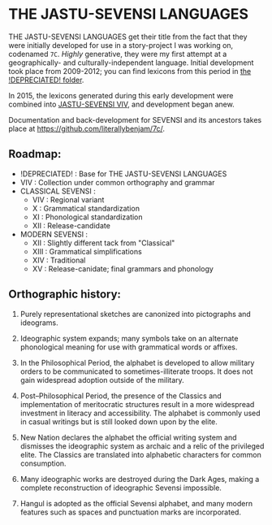 # THE JASTU-SEVENSI LANGUAGES #

THE JASTU-SEVENSI LANGUAGES get their title from the fact that they were initially developed for use in a story-project I was working on, codenamed `7C`.
*Highly* generative, they were my first attempt at a geographically- and culturally-independent language.
Initial development took place from 2009-2012; you can find lexicons from this period in [the !DEPRECIATED! folder](!DEPRECIATED!).

In 2015, the lexicons generated during this early development were combined into [JASTU-SEVENSI VIV](0009), and development began anew.

Documentation and back-development for SEVENSI and its ancestors takes place at <https://github.com/literallybenjam/7c/>.

##  Roadmap:  ##

- !DEPRECIATED! : Base for THE JASTU-SEVENSI LANGUAGES
- VIV : Collection under common orthography and grammar
- CLASSICAL SEVENSI :
    - VIV : Regional variant
    - X : Grammatical standardization
    - XI : Phonological standardization
    - XII : Release-candidate
- MODERN SEVENSI :
    - XII : Slightly different tack from "Classical"
    - XIII : Grammatical simplifications
    - XIV : Traditional
    - XV : Release-canidate; final grammars and phonology

##  Orthographic history:  ##

1. Purely representational sketches are canonized into pictographs and ideograms.

2. Ideographic system expands; many symbols take on an alternate phonological meaning for use with grammatical words or affixes.

3. In the Philosophical Period, the alphabet is developed to allow military orders to be communicated to sometimes-illiterate troops. It does not gain widespread adoption outside of the military.

4. Post–Philosophical Period, the presence of the Classics and implementation of meritocratic structures result in a more widespread investment in literacy and accessibility. The alphabet is commonly used in casual writings but is still looked down upon by the elite.

5. New Nation declares the alphabet the official writing system and dismisses the ideographic system as archaic and a relic of the privileged elite. The Classics are translated into alphabetic characters for common consumption.

6. Many ideographic works are destroyed during the Dark Ages, making a complete reconstruction of ideographic Sevensi impossible.

7. Hangul is adopted as the official Sevensi alphabet, and many modern features such as spaces and punctuation marks are incorporated.
